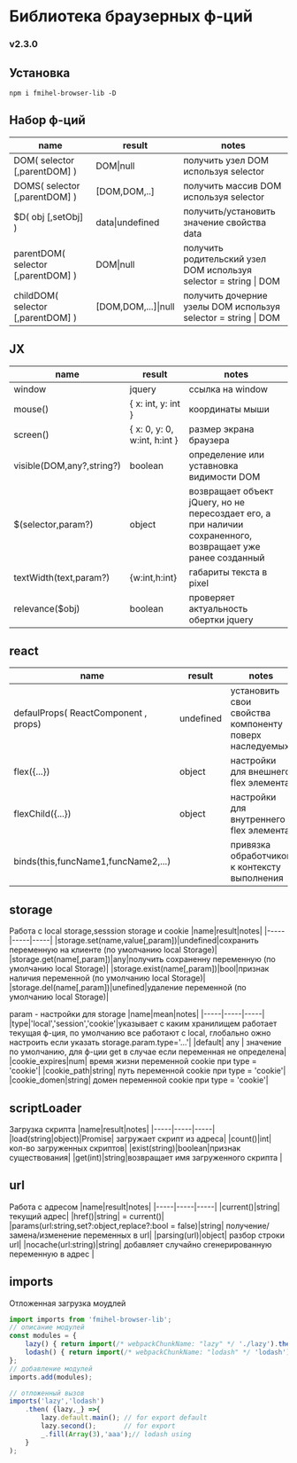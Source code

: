 # Библиотека браузерных ф-ций 
### v2.3.0
## Установка
`npm i fmihel-browser-lib -D`
## Набор ф-ций 
|name|result|notes|
|-----|-----|-----|
|DOM( selector [,parentDOM] )|DOM\|null| получить узел DOM используя selector |
|DOMS( selector [,parentDOM] )|[DOM,DOM,..]| получить массив DOM используя selector|
|$D( obj [,setObj] )|data\|undefined| получить/установить значение свойства data|
|parentDOM( selector [,parentDOM] )|DOM\|null| получить родительский узел DOM используя selector = string \| DOM |
|childDOM( selector [,parentDOM] )|[DOM,DOM,...]\|null| получить дочерние узелы DOM используя selector = string \| DOM |

## JX
|name|result|notes|
|-----|-----|-----|
|window|jquery| ссылка на window |
|mouse()|{ x: int, y: int }| координаты мыши|
|screen()|{ x: 0, y: 0, w:int, h:int }| размер экрана браузера|
|visible(DOM,any?,string?)|boolean| определение или уставновка видимости DOM|
|$(selector,param?)|object| возвращает объект jQuery, но не пересоздает его, а при наличии сохраненного, возвращает уже ранее созданный|
|textWidth(text,param?)|{w:int,h:int}| габариты текста в pixel|
|relevance($obj)|boolean| проверяет актуальность обертки jquery|



## react
|name|result|notes|
|-----|-----|-----|
|defaulProps( ReactComponent , props)|undefined| установить свои свойства компоненту поверх наследуемых|
|flex({...})|object|настройки для внешнего flex элемента|
|flexChild({...})|object|настройки для внутреннего flex элемента|
|binds(this,funcName1,funcName2,...)||привязка обработчиков к контексту выполнения|


## storage
Работа с local storage,sesssion storage и cookie
|name|result|notes|
|-----|-----|-----|
|storage.set(name,value[,param])|undefined|сохранить переменную на клиенте (по умолчанию local Storage)|
|storage.get(name[,param])|any|получить сохраненну переменную  (по умолчанию local Storage)|
|storage.exist(name[,param])|bool|признак наличия переменной  (по умолчанию local Storage)|
|storage.del(name[,param])|unefined|удаление переменной  (по умолчанию local Storage)|

param - настройки для storage
|name|mean|notes|
|-----|-----|-----|
|type|'local','session','cookie'|указывает с каким хранилищем работает текущая ф-ция, по умолчанию все работают с local, глобально ожно настроить если указать storage.param.type='...'|
|default| any | значение по умолчанию, для ф-ции get в случае если переменная не определена|
|cookie_expires|num| время жизни переменной cookie при type = 'cookie'|
|cookie_path|string| путь переменной cookie при type = 'cookie'|
|cookie_domen|string| домен переменной cookie при type = 'cookie'|

## scriptLoader
Загрузка скрипта
|name|result|notes|
|-----|-----|-----|
|load(string\|object)|Promise| загружает скрипт из адреса|
|count()|int|кол-во загруженных скриптов|
|exist(string)|boolean|признак существования|
|get(int)|string|возвращает имя загруженного скрипта |

## url
Работа с адресом
|name|result|notes|
|-----|-----|-----|
|current()|string| текущий адрес|
|href()|string| = current()|
|params(url:string,set?:object,replace?:bool = false)|string| получение/замена/изменение переменных в url|
|parsing(url)|object| разбор строки url|
|nocache(url:string)|string| добавляет случайно сгенерированную переменную в адрес |

## imports
Отложенная загрузка моудлей
```javascript
import imports from 'fmihel-browser-lib';
// описание модулей
const modules = {
    lazy() { return import(/* webpackChunkName: "lazy" */ './lazy').then((module) => ({ lazy:module })); },
    lodash() { return import(/* webpackChunkName: "lodash" */ 'lodash').then((module) => ({ _: module })); },
};
// добавление модулей
imports.add(modules);

// отложенный вызов
imports('lazy','lodash')
    .then( {lazy,_} =>{
        lazy.default.main(); // for export default
        lazy.second();       // for export
        _.fill(Array(3),'aaa');// lodash using
    }
);
```


